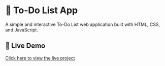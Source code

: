 # 📝 To-Do List App

A simple and interactive To-Do List web application built with HTML, CSS, and JavaScript.

## 🔗 Live Demo

[Click here to view the live project](https://saumya6250.github.io/To-Do-List/)

